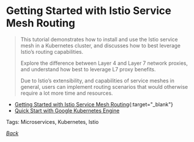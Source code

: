 # Getting Started with Istio Service Mesh Routing

> This tutorial demonstrates how to install and use the Istio service mesh in a Kubernetes cluster, and discusses how to best leverage Istio’s routing capabilities.
>
> Explore the difference between Layer 4 and Layer 7 network proxies, and understand how best to leverage L7 proxy benefits.
>
> Due to Istio’s extensibility, and capabilities of service meshes in general, users can implement routing scenarios that would otherwise require a lot more time and resources.

- [Getting Started with Istio Service Mesh Routing](https://www.infoq.com/articles/istio-service-mesh-tutorial){:target="_blank"}
- [Quick Start with Google Kubernetes Engine](https://istio.io/docs/setup/kubernetes/quick-start-gke-dm/)

Tags: Microservices, Kubernetes, Istio

[_Back_](../)
